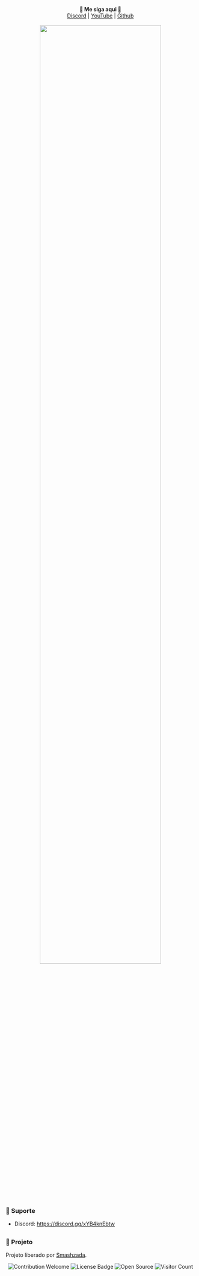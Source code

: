 <p align='center'>
  <b>🎨 Me siga aqui  🎨</b><br>  
  <a href="https://discord.gg/xYB4knEbtw">Discord</a> |
  <a href="https://www.youtube.com/watch?v=KZi9nwYR6hY&feature=youtu.be">YouTube</a> |
  <a href="https://github.com/SmashKrlh/">Github</a><br><br>
  <img src="https://media.discordapp.net/attachments/1069136524077183027/1155553506149802004/Captura_de_tela_2023-09-24_141550.png?width=892&height=429" style="width: 80%">
</p>

### 🧰 Suporte
- Discord: https://discord.gg/xYB4knEbtw

##  

### 📜 Projeto
Projeto liberado por [Smashzada](https://smashzada7.shop/).

<p align="center">
  <img src="https://img.shields.io/badge/contributions-welcome-brightgreen.svg?style=flat" alt="Contribution Welcome">
  <img src="https://img.shields.io/badge/License-GPLv3-blue.svg" alt="License Badge">
  <img src="https://badges.frapsoft.com/os/v3/open-source.svg?v=103" alt="Open Source">
  <img src="https://visitor-badge.laobi.icu/badge?page_id=Plasmonix" alt="Visitor Count">
</p>